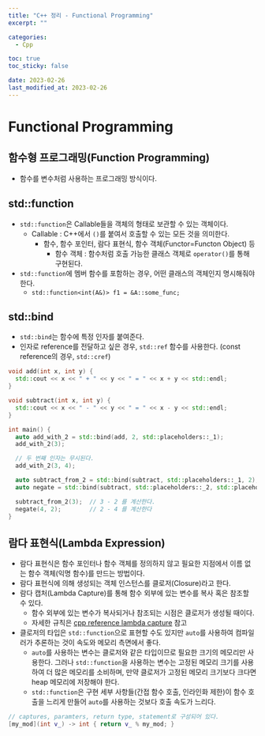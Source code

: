 ```yaml
---
title: "C++ 정리 - Functional Programming"
excerpt: ""

categories:
  - Cpp

toc: true
toc_sticky: false

date: 2023-02-26
last_modified_at: 2023-02-26
---
```


# Functional Programming

## 함수형 프로그래밍(Function Programming)

- 함수를 변수처럼 사용하는 프로그래밍 방식이다.

## std::function
- `std::function`은 Callable들을 객체의 형태로 보관할 수 있는 객체이다.
  - Callable : C++에서 `()`를 붙여서 호출할 수 있는 모든 것을 의미한다.
    - 함수, 함수 포인터, 람다 표현식, 함수 객체(Functor=Functon Object) 등
      - 함수 객체 : 함수처럼 호출 가능한 클래스 객체로 `operator()`를 통해 구현된다.
- `std::function`에 멤버 함수를 포함하는 경우, 어떤 클래스의 객체인지 명시해줘야 한다.
  - `std::function<int(A&)> f1 = &A::some_func;`

## std::bind
- `std::bind`는 함수에 특정 인자를 붙여준다.
- 인자로 reference를 전달하고 싶은 경우, `std::ref` 함수를 사용한다. (const reference의 경우, `std::cref`)

```c++
void add(int x, int y) {
  std::cout << x << " + " << y << " = " << x + y << std::endl;
}

void subtract(int x, int y) {
  std::cout << x << " - " << y << " = " << x - y << std::endl;
}

int main() {
  auto add_with_2 = std::bind(add, 2, std::placeholders::_1);
  add_with_2(3);

  // 두 번째 인자는 무시된다.
  add_with_2(3, 4);

  auto subtract_from_2 = std::bind(subtract, std::placeholders::_1, 2);
  auto negate = std::bind(subtract, std::placeholders::_2, std::placeholders::_1);

  subtract_from_2(3);  // 3 - 2 를 계산한다.
  negate(4, 2);        // 2 - 4 를 계산한다
}
```

## 람다 표현식(Lambda Expression)
- 람다 표현식은 함수 포인터나 함수 객체를 정의하지 않고 필요한 지점에서 이름 없는 함수 객체(익명 함수)를 만드는 방법이다.
- 람다 표현식에 의해 생성되는 객체 인스턴스를 클로저(Closure)라고 한다.
- 람다 캡처(Lambda Capture)를 통해 함수 외부에 있는 변수를 복사 혹은 참조할 수 있다.
  - 함수 외부에 있는 변수가 복사되거나 참조되는 시점은 클로저가 생성될 때이다.
  - 자세한 규칙은 [cpp reference lambda capture](https://en.cppreference.com/w/cpp/language/lambda#Lambda_capture) 참고
- 클로저의 타입은 `std::function`으로 표현할 수도 있지만 `auto`를 사용하여 컴파일러가 추론하는 것이 속도와 메모리 측면에서 좋다.
  - `auto`를 사용하는 변수는 클로저와 같은 타입이므로 필요한 크기의 메모리만 사용한다. 그러나 `std::function`을 사용하는 변수는 고정된 메모리 크기를 사용하여 더 많은 메모리를 소비하며, 만약 클로저가 고정된 메모리 크기보다 크다면 heap 메모리에 저장해야 한다.
  - `std::function`은 구현 세부 사항들(간접 함수 호출, 인라인화 제한)이 함수 호출을 느리게 만들어 `auto`를 사용하는 것보다 호출 속도가 느리다.

```c++
// captures, paramters, return type, statement로 구성되어 있다.
[my_mod](int v_) -> int { return v_ % my_mod; }
```

<br>

